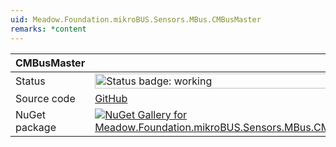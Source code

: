 ```yaml
---
uid: Meadow.Foundation.mikroBUS.Sensors.MBus.CMBusMaster
remarks: *content
---
```


| CMBusMaster | |
|--------|--------|
| Status | <img src="https://img.shields.io/badge/Working-brightgreen" style="width: auto; height: -webkit-fill-available;" alt="Status badge: working" /> |
| Source code | [GitHub](https://github.com/WildernessLabs/Meadow.Foundation.MikroBus/tree/main/Source/CMBusMaster) |
| NuGet package | <a href="https://www.nuget.org/packages/Meadow.Foundation.mikroBUS.Sensors.MBus.CMBusMaster/" target="_blank"><img src="https://img.shields.io/nuget/v/Meadow.Foundation.mikroBUS.Sensors.MBus.CMBusMaster.svg?label=Meadow.Foundation.mikroBUS.Sensors.MBus.CMBusMaster" alt="NuGet Gallery for Meadow.Foundation.mikroBUS.Sensors.MBus.CMBusMaster" /></a> |

